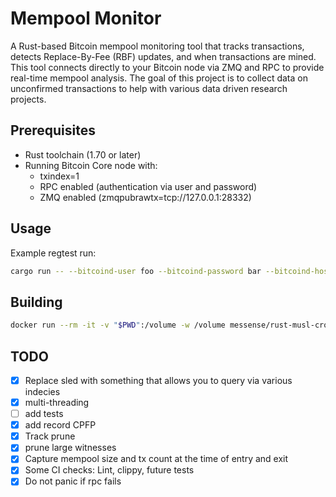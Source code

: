 # Mempool Monitor

A Rust-based Bitcoin mempool monitoring tool that tracks transactions, detects Replace-By-Fee (RBF) updates, and when transactions are mined. This tool connects directly to your Bitcoin node via ZMQ and RPC to provide real-time mempool analysis.
The goal of this project is to collect data on unconfirmed transactions to help with various data driven research projects.

## Prerequisites

- Rust toolchain (1.70 or later)
- Running Bitcoin Core node with:
  - txindex=1
  - RPC enabled (authentication via user and password)
  - ZMQ enabled (zmqpubrawtx=tcp://127.0.0.1:28332)

## Usage

Example regtest run:

```bash
cargo run -- --bitcoind-user foo --bitcoind-password bar --bitcoind-host "127.0.0.1" --bitcoind-rpc-port 18443 --bitcoind-zmq-port 28373
```

## Building

```bash
docker run --rm -it -v "$PWD":/volume -w /volume messense/rust-musl-cross:x86_64-musl cargo build --release --target x86_64-unknown-linux-musl
```

## TODO

- [X] Replace sled with something that allows you to query via various indecies
- [X] multi-threading
- [ ] add tests
- [X] add record CPFP
- [X] Track prune
- [X] prune large witnesses
- [X] Capture mempool size and tx count at the time of entry and exit
- [X] Some CI checks: Lint, clippy, future tests
- [X] Do not panic if rpc fails
